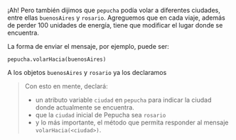 ¡Ah! Pero también dijimos que `pepucha` podía volar a diferentes ciudades, entre ellas `buenosAires` y `rosario`. 
Agreguemos que en cada viaje, además de perder 100 unidades de energía, tiene que modificar el lugar donde se encuentra. 

La forma de enviar el mensaje, por ejemplo, puede ser:

`pepucha.volarHacia(buenosAires)`

A los objetos `buenosAires` y `rosario` ya los declaramos

> Con esto en mente, declará: 
> * un atributo variable `ciudad` en `pepucha` para indicar la ciudad donde actualmente se encuentra.
> * que la `ciudad` inicial de Pepucha sea `rosario`
> * y lo más importante, el método que permita responder al mensaje `volarHacia(<ciudad>)`. 